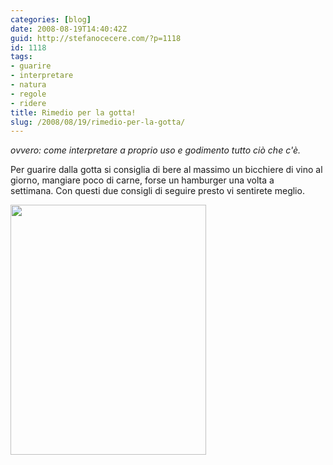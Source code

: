 ```yaml
---
categories: [blog]
date: 2008-08-19T14:40:42Z
guid: http://stefanocecere.com/?p=1118
id: 1118
tags:
- guarire
- interpretare
- natura
- regole
- ridere
title: Rimedio per la gotta!
slug: /2008/08/19/rimedio-per-la-gotta/
---
```


_ovvero: come interpretare a proprio uso e godimento tutto ciò che c'è._

<span>Per guarire dalla gotta si consiglia di bere al massimo un bicchiere di vino al giorno, mangiare poco di carne, forse un hamburger una volta a settimana.</span> <span>Con questi due consigli di seguire presto vi sentirete meglio.</span>

[<img class="aligncenter size-full wp-image-1119" title="come-guarire-in-modo-naturale" src="http://stefanocecere.com/wp-content/uploads/sites/3/2008/08/come-guarire-in-modo-naturale.jpg" alt="" width="313" height="400" srcset="http://stefanocecere.com/wp-content/uploads/sites/3/2008/08/come-guarire-in-modo-naturale.jpg 313w, http://stefanocecere.com/wp-content/uploads/sites/3/2008/08/come-guarire-in-modo-naturale-235x300.jpg 235w" sizes="(max-width: 313px) 100vw, 313px" />](http://stefanocecere.com/wp-content/uploads/sites/3/2008/08/come-guarire-in-modo-naturale.jpg)